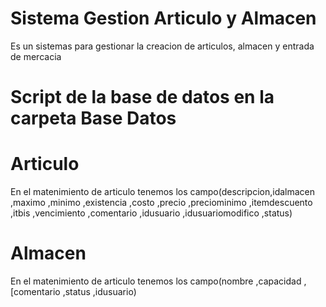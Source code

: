 # Sistema Gestion Articulo y Almacen
Es un sistemas para gestionar la creacion de articulos, almacen y entrada de mercacia

# Script de la base de datos en la carpeta Base Datos

# Articulo
En el matenimiento de articulo tenemos los campo(descripcion,idalmacen
      ,maximo
      ,minimo
      ,existencia
      ,costo
      ,precio
      ,preciominimo
      ,itemdescuento
      ,itbis
      ,vencimiento
      ,comentario
      ,idusuario
      ,idusuariomodifico
      ,status)
     
# Almacen
En el matenimiento de articulo tenemos los campo(nombre
,capacidad
,[comentario
 ,status
 ,idusuario)
